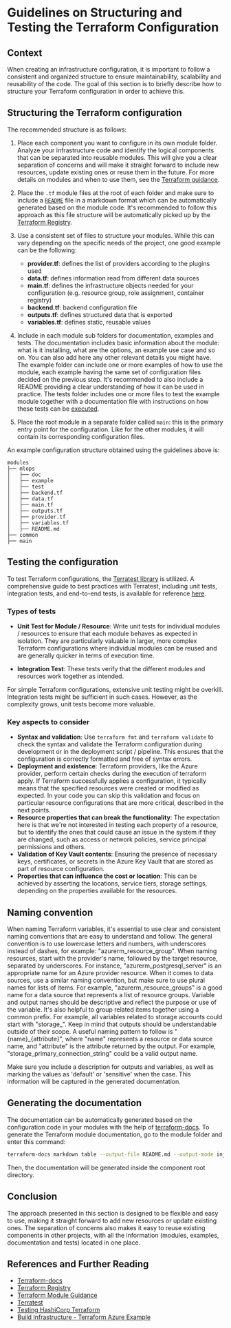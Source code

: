# Guidelines on Structuring and Testing the Terraform Configuration

## Context

When creating an infrastructure configuration, it is important to follow a consistent and organized structure to ensure maintainability, scalability and reusability of the code. The goal of this section is to briefly describe how to structure your Terraform configuration in order to achieve this.

## Structuring the Terraform configuration

The recommended structure is as follows:

1. Place each component you want to configure in its own module folder. Analyze your infrastructure code and identify the logical components that can be separated into reusable modules. This will give you a clear separation of concerns and will make it straight forward to include new resources, update existing ones or reuse them in the future. For more details on modules and when to use them, see the [Terraform guidance](https://developer.hashicorp.com/terraform/language/modules/develop#when-to-write-a-module).

2. Place the `.tf` module files at the root of each folder and make sure to include a [`README`](#generating-the-documentation) file in a markdown format which can be automatically generated based on the module code. It's recommended to follow this approach as this file structure will be automatically picked up by the [Terraform Registry](https://registry.terraform.io/browse/modules).
3. Use a consistent set of files to structure your modules. While this can vary depending on the specific needs of the project, one good example can be the following:
   - **provider.tf**: defines the list of providers according to the plugins used
   - **data.tf**: defines information read from different data sources
   - **main.tf**: defines the infrastructure objects needed for your configuration (e.g. resource group, role assignment, container registry)
   - **backend.tf**: backend configuration file
   - **outputs.tf**: defines structured data that is exported
   - **variables.tf**: defines static, reusable values
4. Include in each module sub folders for documentation, examples and tests.
The documentation includes basic information about the module: what is it installing, what are the options, an example use case and so on. You can also add here any other relevant details you might have.
The example folder can include one or more examples of how to use the module, each example having the same set of configuration files decided on the previous step. It's recommended to also include a README providing a clear understanding of how it can be used in practice.
The tests folder includes one or more files to test the example module together with a documentation file with instructions on how these tests can be [executed](https://www.hashicorp.com/blog/testing-hashicorp-terraform).
5. Place the root module in a separate folder called `main`: this is the primary entry point for the configuration. Like for the other modules, it will contain its corresponding configuration files.

An example configuration structure obtained using the guidelines above is:

```console
modules
├── mlops
│   ├── doc
│   ├── example
│   ├── test
│   ├── backend.tf
│   ├── data.tf
│   ├── main.tf
│   ├── outputs.tf
│   ├── provider.tf
│   ├── variables.tf
│   ├── README.md
├── common
├── main
```

## Testing the configuration

To test Terraform configurations, the [Terratest library](https://terratest.gruntwork.io/) is utilized. A comprehensive guide to best practices with Terratest, including unit tests, integration tests, and end-to-end tests, is available for reference [here](https://terratest.gruntwork.io/docs/testing-best-practices/unit-integration-end-to-end-test/).

### Types of tests

- **Unit Test for Module / Resource**: Write unit tests for individual modules / resources to ensure that each module behaves as expected in isolation. They are particularly valuable in larger, more complex Terraform configurations where individual modules can be reused and are generally quicker in terms of execution time.

- **Integration Test**: These tests verify that the different modules and resources work together as intended.

For simple Terraform configurations, extensive unit testing might be overkill. Integration tests might be sufficient in such cases. However, as the complexity grows, unit tests become more valuable.

### Key aspects to consider

- **Syntax and validation**: Use `terraform fmt` and `terraform validate` to check the syntax and validate the Terraform configuration during development or in the deployment script / pipeline. This ensures that the configuration is correctly formatted and free of syntax errors.
- **Deployment and existence**: Terraform providers, like the Azure provider, perform certain checks during the execution of terraform apply. If Terraform successfully applies a configuration, it typically means that the specified resources were created or modified as expected. In your code you can skip this validation and focus on particular resource configurations that are more critical, described in the next points.
- **Resource properties that can break the functionality**: The expectation here is that we're not interested in testing each property of a resource, but to identify the ones that could cause an issue in the system if they are changed, such as access or network policies, service principal permissions and others.
- **Validation of Key Vault contents**: Ensuring the presence of necessary keys, certificates, or secrets in the Azure Key Vault that are stored as part of resource configuration.
- **Properties that can influence the cost or location**: This can be achieved by asserting the locations, service tiers, storage settings, depending on the properties available for the resources.

## Naming convention

When naming Terraform variables, it's essential to use clear and consistent naming conventions that are easy to understand and follow. The general convention is to use lowercase letters and numbers, with underscores instead of dashes, for example: "azurerm_resource_group".
When naming resources, start with the provider's name, followed by the target resource, separated by underscores. For instance, "azurerm_postgresql_server" is an appropriate name for an Azure provider resource. When it comes to data sources, use a similar naming convention, but make sure to use plural names for lists of items. For example, "azurerm_resource_groups" is a good name for a data source that represents a list of resource groups.
Variable and output names should be descriptive and reflect the purpose or use of the variable. It's also helpful to group related items together using a common prefix. For example, all variables related to storage accounts could start with "storage_". Keep in mind that outputs should be understandable outside of their scope. A useful naming pattern to follow is "{name}_{attribute}", where "name" represents a resource or data source name, and "attribute" is the attribute returned by the output. For example, "storage_primary_connection_string" could be a valid output name.

Make sure you include a description for outputs and variables, as well as marking the values as 'default' or 'sensitive' when the case. This information will be captured in the generated documentation.

## Generating the documentation

The documentation can be automatically generated based on the configuration code in your modules with the help of [terraform-docs](https://terraform-docs.io/). To generate the Terraform module documentation, go to the module folder and enter this command:

```sh
terraform-docs markdown table --output-file README.md --output-mode inject .
```

Then, the documentation will be generated inside the component root directory.

## Conclusion

The approach presented in this section is designed to be flexible and easy to use, making it straight forward to add new resources or update existing ones. The separation of concerns also makes it easy to reuse existing components in other projects, with all the information (modules, examples, documentation and tests) located in one place.

## References and Further Reading

- [Terraform-docs](https://github.com/terraform-docs/terraform-docs)
- [Terraform Registry](https://registry.terraform.io/browse/modules)
- [Terraform Module Guidance](https://developer.hashicorp.com/terraform/language/modules/develop#when-to-write-a-module)
- [Terratest](https://terratest.gruntwork.io/)
- [Testing HashiCorp Terraform](https://www.hashicorp.com/blog/testing-hashicorp-terraform)
- [Build Infrastructure - Terraform Azure Example](https://developer.hashicorp.com/terraform/tutorials/azure-get-started/azure-build)
